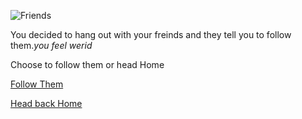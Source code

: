 ![Friends](https://encrypted-tbn0.gstatic.com/images?q=tbn:ANd9GcRJQCOrAAKh5afG8UHbGK-dztL5PjyLhNU3_Vs_KKLehOLAJwCXKw&s)


You decided to hang out with your freinds and they tell you to follow them.*you feel werid*


Choose to follow them or head Home

[Follow Them](follow-them.md)

[Head back Home](back.md)